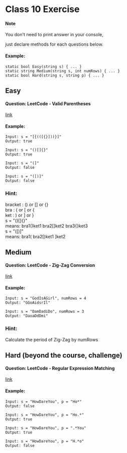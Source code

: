 # Class 10 Exercise

#### Note
You don't need to print answer in your console,

just declare methods for each questions below.

#### Example:
```
static bool Easy(string s) { ... }
static string Medium(string s, int numRows) { ... }
static bool Hard(string s, string p) { ... }
```

## Easy
#### Question: LeetCode - Valid Parentheses
[link](https://leetcode.com/problems/valid-parentheses/) 

#### Example:
```
Input: s = "[{(([{}]))}]"
Output: true
```
```
Input: s = "()[]{}"
Output: true
```
```
Input: s = "(]"
Output: false
```
```
Input: s = "([)]"
Output: false
```
### Hint:
bracket : () or [] or {} \
bra : ( or [ or { \
ket : ) or ] or } \
s = "()[]{}" \
means: bra1()ket1 bra2[]ket2 bra3{}ket3 \
s = "([)]" \
means: bra1(  bra2[)ket1  ]ket2

## Medium
#### Question: LeetCode - Zig-Zag Conversion
[link](https://leetcode.com/problems/zigzag-conversion/) 

#### Example:
```
Input: s = "GodIsAGirl", numRows = 4
Output: "GGoAidsrIl"
```
```
Input: s = "DamDadiDo", numRows = 3
Output: "DaoaDdDmi"
```
### Hint:
Calculate the period of Zig-Zag by numRows


## Hard (beyond the course, challenge)
#### Question: LeetCode - Regular Expression Matching
[link](https://leetcode.com/problems/regular-expression-matching/)

#### Example:
```
Input: s = "HowDareYou", p = "Ho*"
Output: false
```
```
Input: s = "HowDareYou", p = "Ho.*"
Output: true
```
```
Input: s = "HowDareYou", p = ".*You"
Output: true
```
```
Input: s = "HowDareYou", p = "H.*o"
Output: false
```
